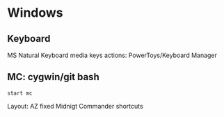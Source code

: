 


# Windows

## Keyboard

MS Natural Keyboard media keys actions: PowerToys/Keyboard Manager



## MC: cygwin/git bash

```
start mc 
```

Layout: AZ fixed Midnigt Commander shortcuts


